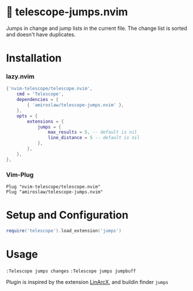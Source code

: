 # :telescope: telescope-jumps.nvim
Jumps in change and jump lists in the current file.
The change list is sorted and doesn't have duplicates.

# Installation

### lazy.nvim
```lua
{'nvim-telescope/telescope.nvim',
    cmd = 'Telescope',
    dependencies = {
        { 'amiroslaw/telescope-jumps.nvim' },
    },
    opts = {
        extensions = {
            jumps = {
                max_results = 5, -- default is nil
                line_distance = 5 -- default is nil
            },
        },
    },
},
```

### Vim-Plug

```viml
Plug "nvim-telescope/telescope.nvim"
Plug "amiroslaw/telescope-jumps.nvim"
```

# Setup and Configuration

```lua
require('telescope').load_extension('jumps')
```

# Usage
`:Telescope jumps changes`
`:Telescope jumps jumpbuff`

Plugin is inspired by the extension [LinArcX](https://github.com/LinArcX/telescope-jumps.nvim), and buildin finder `jumps`
